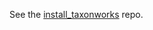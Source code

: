 
See the [install_taxonworks](https://github.com/SpeciesFileGroup/install_taxonworks/tree/master/development/docker) repo.

